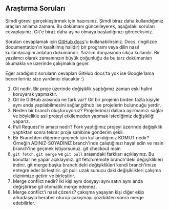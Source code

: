 ## Araştırma Soruları

Şimdi görevi gerçekleştirmek için hazırsınız. Şimdi biraz daha kullandığımız araçları anlama zamanı. Bu dokümanı güncelleyerek, aşağıdaki soruları cevaplayınız. Git'e biraz daha aşina olmaya başladığınızı göreceksiniz. 

Soruları cevaplamak için [GitHub docs](https://docs.github.com/en)'u kullanabilirsiniz. Docs, (ingilizce documentation'ın kısaltılmış halidir) bir programı veya dilin nasıl kullanılacağını anlatan dokümandır. Yazılım dünyasında sıkça kullanılır. Bir yazılımcı olarak zamanınızın büyük çoğunluğu da bu tarz dokümanları okumakla ve üzerinde çalışmakla geçer.

Eğer aradığınız soruların cevapları GitHub docs'ta yok ise Google'lama becerileriniz size yardımcı olacaktır :)

1. Git nedir.
Bir proje üzerinde değişiklik yaptığımız zaman eski halini koruyarak yapmaktır.
2. Git ile GitHub arasında ne fark var?
Git bir projenin birden fazla kişiyle aynı anda yapılabilmesini sağlar,github ise projelerin bulunduğu yerdir.
3. Neden bir branch oluşturuyoruz? 
Projelerimizi dallara ayırmamızı sağlar ve böylelikle asıl projeyi etkilemeden yapmak istediğimiz değişikliği yaparız.
4. Pull Request'in amacı nedir?
Fork yaptığımız projeyi üzerinde değişiklik yaptıktan sonra tekrar proje sahibine gönderim şekli.
5. Bir Branchten diğerine geçmek için kullanıdığımız KOMUT nedir? Örneğin ADINIZ-SOYADINIZ branch'inde çalıştığınızı hayal edin ve main branch'ine geçmek istiyorsunuz.
git checkout main
6. `git fetch`, `git merge` ve `git pull` arasındaki farklıarı açıklayınız. Bu konutlar ne yapar açıklayınız.
git fetch:remote branch'deki değişiklikleri indirir.
git merge:başka branch'deki değişiklikleri kendi branch'imize entegre eder birleştirir.
git pull: uzak sunucu daki değişiklikleri çalışma dizinimize getirir ve birleştirir.
7. Merge conflict nedir?
İki kişi aynı dosyayı aynı satırı aynı anda değiştirirse git otomatik merge edemez.
8. Merge conflict'i nasıl çözeriz?
çakışma yaşayan kişi diğer ekip arkadaşıyla beraber oturup çakışmayı çözdükten sonra merge edebilirler.

